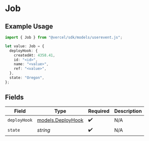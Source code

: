 # Job

## Example Usage

```typescript
import { Job } from "@vercel/sdk/models/userevent.js";

let value: Job = {
  deployHook: {
    createdAt: 4358.41,
    id: "<id>",
    name: "<value>",
    ref: "<value>",
  },
  state: "Oregon",
};
```

## Fields

| Field                                        | Type                                         | Required                                     | Description                                  |
| -------------------------------------------- | -------------------------------------------- | -------------------------------------------- | -------------------------------------------- |
| `deployHook`                                 | [models.DeployHook](../models/deployhook.md) | :heavy_check_mark:                           | N/A                                          |
| `state`                                      | *string*                                     | :heavy_check_mark:                           | N/A                                          |